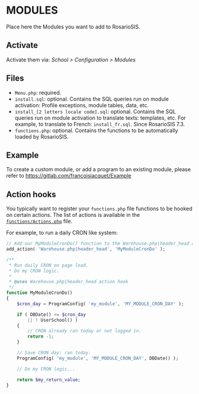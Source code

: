 # MODULES

Place here the Modules you want to add to RosarioSIS.

## Activate

Activate them via:
_School > Configuration > Modules_

## Files

- `Menu.php`: required.
- `install.sql`: optional. Contains the SQL queries run on module activation: Profile exceptions, module tables, data, etc.
- `install_[2 letters locale code].sql`: optional. Contains the SQL queries run on module activation to translate texts: templates, etc. For example, to translate to French: `install_fr.sql`. Since RosarioSIS 7.3.
- `functions.php`: optional. Contains the functions to be automatically loaded by RosarioSIS.

## Example

To create a custom module, or add a program to an existing module, please refer to https://gitlab.com/francoisjacquet/Example

## Action hooks

You typically want to register your `functions.php` file functions to be hooked on certain actions. The list of actions is available in the [`functions/Actions.php`](https://gitlab.com/francoisjacquet/rosariosis/blob/mobile/functions/Actions.php) file.

For example, to run a daily CRON like system:
```php
// Add our MyModuleCronDo() function to the Warehouse.php|header_head action.
add_action( 'Warehouse.php|header_head', 'MyModuleCronDo' );

/**
 * Run daily CRON on page load.
 * Do my CRON logic.
 *
 * @uses Warehouse.php|header_head action hook
 */
function MyModuleCronDo()
{
	$cron_day = ProgramConfig( 'my_module', 'MY_MODULE_CRON_DAY' );

	if ( DBDate() <= $cron_day
		|| ! UserSchool() )
	{
		// CRON already ran today or not logged in.
		return -1;
	}

	// Save CRON day: ran today.
	ProgramConfig( 'my_module', 'MY_MODULE_CRON_DAY', DBDate() );

	// Do my CRON logic...

	return $my_return_value;
}
```
